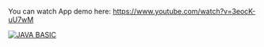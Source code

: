 You can watch App demo here: https://www.youtube.com/watch?v=3eocK-uU7wM

[![JAVA BASIC](https://img.youtube.com/vi/3eocK-uU7wM/0.jpg)](https://www.youtube.com/watch?v=3eocK-uU7wM)
